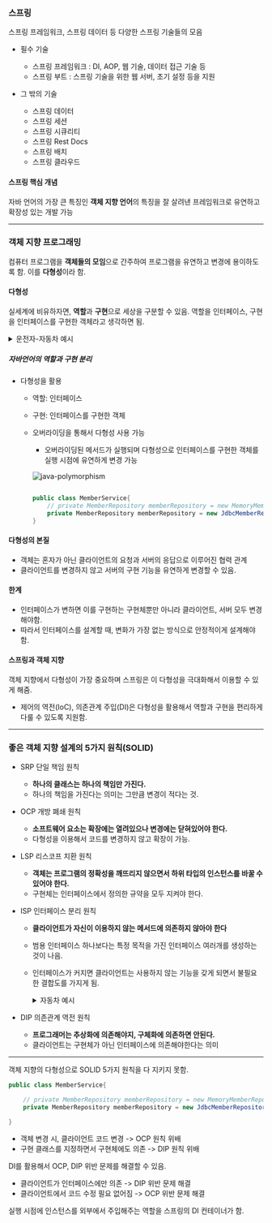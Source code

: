 ### 스프링

스프링 프레임워크, 스프링 데이터 등 다양한 스프링 기술들의 모음

- 필수 기술
    - 스프링 프레임워크 : DI, AOP, 웹 기술, 데이터 접근 기술 등
    - 스프링 부트 : 스프링 기술을 위한 웹 서버, 초기 설정 등을 지원

- 그 밖의 기술
    - 스프링 데이터
    - 스프링 세션
    - 스프링 시큐리티
    - 스프링 Rest Docs
    - 스프링 배치
    - 스프링 클라우드


#### 스프링 핵심 개념

자바 언어의 가장 큰 특징인 <b>객체 지향 언어</b>의 특징을 잘 살려낸 프레임워크로 유연하고 확장성 있는 개발 가능



---
### 객체 지향 프로그래밍

컴퓨터 프로그램을 <b>객체들의 모임</b>으로 간주하여 프로그램을 유연하고 변경에 용이하도록 함.
이를 <b>다형성</b>이라 함.

#### 다형성

실세계에 비유하자면, <b>역할</b>과 <b>구현</b>으로 세상을 구분할 수 있음.
역할을 인터페이스, 구현을 인터페이스를 구현한 객체라고 생각하면 됨.


<details>
<summary>운전자-자동차 예시</summary>

![polymorphism](https://media.vlpt.us/images/lsj16632/post/ef286ebb-e5d2-4410-88fa-e70ba8d192e2/img1.png)


운전자 역할과 자동차 역할이 존재.
자동차 역할을 K3, 아반떼, 테슬라 모델3가 구현함.

###### 운전자가 자동차를 K3에서 아반떼로 바꾼다면?

운전자는 아반떼용 운전법을 다시 익혀야하는가?

자동차가 변경되면서 디자인 등의 속성은 달라질 수 있지만 엑셀 기능, 브레이크 기능 등 자동차의 역할은 변하지 않음.
따라서 자동차가 그 역할만 잘한다면 자동차의 종류와 상관없이 운전 면허를 가진 운전자는 운전이 가능함.

즉, 자동차의 역할만 잘 수행되면 얼마든지 새로운 자동차를 만들 수 있는 확장성을 제공할 수 있음. 운전자는 자동차의 역할만 알면 되고 구현한 자동차의 내부 구조는 알 필요가 없음. 따라서 내부 구조 변경에 매우 용이함.



</details>


##### 자바언어의 역할과 구현 분리

- 다형성을 활용
    - 역할: 인터페이스
    - 구현: 인터페이스를 구현한 객체
    - 오버라이딩을 통해서 다형성 사용 가능

        - 오버라이딩된 메서드가 실행되며 다형성으로 인터페이스를 구현한 객체를 실행 시점에 유연하게 변경 가능

        ![java-polymorphism](https://media.vlpt.us/images/kai/post/907e98d9-c018-43b0-a863-4b9facf96198/image.png)

        

        ``` java
        
        public class MemberService{
            // private MemberRepository memberRepository = new MemoryMemberRepository();
            private MemberRepository memberRepository = new JdbcMemberRepository();
        }
        ``` 

        

#### 다형성의 본질

- 객체는 혼자가 아닌 클라이언트의 요청과 서버의 응답으로 이루어진 협력 관계
- 클라이언트를 변경하지 않고 서버의 구현 기능을 유연하게 변경할 수 있음.


#### 한계

- 인터페이스가 변하면 이를 구현하는 구현체뿐만 아니라 클라이언트, 서버 모두 변경해야함.
- 따라서 인터페이스를 설계할 때, 변화가 가장 없는 방식으로 안정적이게 설계해야함.


#### 스프링과 객체 지향

객체 지향에서 다형성이 가장 중요하며 스프링은 이 다형성을 극대화해서 이용할 수 있게 해줌.

- 제어의 역전(IoC), 의존관계 주입(DI)은 다형성을 활용해서 역할과 구현을 편리하게 다룰 수 있도록 지원함.


---


### 좋은 객체 지향 설계의 5가지 원칙(SOLID)

- SRP 단일 책임 원칙
    - <b>하나의 클래스는 하나의 책임만 가진다.</b>
    - 하나의 책임을 가진다는 의미는 그만큼 변경이 적다는 것.



- OCP 개방 폐쇄 원칙
    - <b>소프트웨어 요소는 확장에는 열려있으나 변경에는 닫혀있어야 한다.</b>
    - 다형성을 이용해서 코드를 변경하지 않고 확장이 가능.

- LSP 리스코프 치환 원칙
    - <b>객체는 프로그램의 정확성을 깨뜨리지 않으면서 하위 타입의 인스턴스를 바꿀 수 있어야 한다.</b>
    - 구현체는 인터페이스에서 정의한 규약을 모두 지켜야 한다.

- ISP 인터페이스 분리 원칙
    - <b>클라이언트가 자신이 이용하지 않는 메서드에 의존하지 않아야 한다</b>
    - 범용 인터페이스 하나보다는 특정 목적을 가진 인터페이스 여러개를 생성하는 것이 나음.
    - 인터페이스가 커지면 클라이언트는 사용하지 않는 기능을 갖게 되면서 불필요한 결합도를 가지게 됨.
        <details>
        <summary>자동차 예시</summary>

        - 자동차 인터페이스 또한 운전 인터페이스와 정비 인터페이스로 분리, 사용자 클라이언트도 운전자 클라이언트와 정비사 클라이언트로 분리
        - 이렇게 분리하면 정비 인터페이스가 변해도 운전자 클라이언트에는 영향을 주지 않음.

        ``` java

        // ISP 적용 전
        public interface Car{

            void drive();
            void fix();

        }


        // ISP 적용 후
        public interface Drive{

            void drive();

        }

        public interface Fix{

            void fix();

        }
        ```

        위와 같이 운전, 정비에 대한 범용 자동차 인터페이스를 생성하는 것보다, 특정 기능만 담은 인터페이스를 여러개 생성하는 것이 좋음.

        이러한 방식으로 인터페이스 클라이언트는 꼭 필요한 메서드들만 이용 가능함.
        </details>


- DIP 의존관계 역전 원칙
    - <b>프로그래머는 추상화에 의존해야지, 구체화에 의존하면 안된다.</b>
    - 클라이언트는 구현체가 아닌 인터페이스에 의존해야한다는 의미


---

객체 지향의 다형성으로 SOLID 5가지 원칙을 다 지키지 못함.

``` java
public class MemberService{

    // private MemberRepository memberRepository = new MemoryMemberRepository();
    private MemberRepository memberRepository = new JdbcMemberRepository();

}
``` 

- 객체 변경 시, 클라이언트 코드 변경 -> OCP 원칙 위배
- 구현 클래스를 지정하면서 구현체에도 의존 -> DIP 원칙 위배


DI를 활용해서 OCP, DIP 위반 문제를 해결할 수 있음.

- 클라이언트가 인터페이스에만 의존 -> DIP 위반 문제 해결
- 클라이언트에서 코드 수정 필요 없어짐 -> OCP 위반 문제 해결

실행 시점에 인스턴스를 외부에서 주입해주는 역할을 스프링의 DI 컨테이너가 함.



